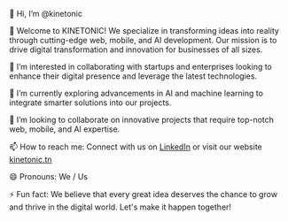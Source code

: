 👋 Hi, I’m @kinetonic

🌟 Welcome to KINETONIC! We specialize in transforming ideas into reality through cutting-edge web, mobile, and AI development. Our mission is to drive digital transformation and innovation for businesses of all sizes.

👀 I’m interested in collaborating with startups and enterprises looking to enhance their digital presence and leverage the latest technologies.

🌱 I’m currently exploring advancements in AI and machine learning to integrate smarter solutions into our projects.

💞️ I’m looking to collaborate on innovative projects that require top-notch web, mobile, and AI expertise.

📫 How to reach me: Connect with us on [LinkedIn](https://www.linkedin.com/company/kinetonic) or visit our website [kinetonic.tn](https://kinetonic.tn)

😄 Pronouns: We / Us

⚡ Fun fact: We believe that every great idea deserves the chance to grow and thrive in the digital world. Let's make it happen together!
